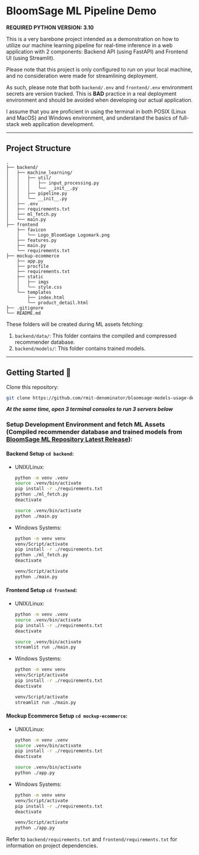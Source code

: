 # BloomSage ML Pipeline Demo

**REQUIRED PYTHON VERSION: 3.10**

This is a very barebone project intended as a demonstration on how to utilize our machine learning pipeline for real-time inference in a web application with 2 components: Backend API (using FastAPI) and Frontend UI (using Streamlit).

Please note that this project is only configured to run on your local machine, and no consideration were made for streamlining deployment.

As such, please note that both `backend/.env` and `frontend/.env` environment secrets are version tracked. This is **BAD** practice in a real deployment environment and should be avoided when developing our actual application.

I assume that you are proficient in using the terminal in both POSIX (Linux and MacOS) and Windows environment, and understand the basics of full-stack web application development.

---

## Project Structure

    .
    ├── backend/
    │   ├── machine_learning/
    │   │   ├── util/
    │   │   │   ├── input_processing.py
    │   │   │   └── __init__.py
    │   │   ├── pipeline.py
    │   │   └── __init__.py
    │   ├── .env
    │   ├── requirements.txt
    │   ├── ml_fetch.py
    │   └── main.py
    ├── frontend
        ├── favicon
        │   └── Logo_BloomSage Logomark.png
        ├── features.py
        ├── main.py
        └── requirements.txt
    ├── mockup-ecommerce
        ├── app.py
        ├── procfile
        ├── requirements.txt
        ├── static
        │   ├── imgs
        │   └── style.css
        └── templates
            ├── index.html
            └── product_detail.html
    ├── .gitignore
    └── README.md

These folders will be created during ML assets fetching:

1. `backend/data/`: This folder contains the compiled and compressed recommender database.
2. `backend/models/`: This folder contains trained models.

---

## Getting Started 🚀

Clone this repository:

```bash
git clone https://github.com/rmit-denominator/bloomsage-models-usage-demo.git
```

***At the same time, open 3 terminal consoles to run 3 servers below***
### Setup Development Environment and fetch ML Assets (Compiled recommender database and trained models from [BloomSage ML Repository Latest Release](https://github.com/rmit-denominator/bloomsage-ml/releases/latest)):

#### Backend Setup `cd backend`:

- UNIX/Linux:
  ```bash
  python -m venv .venv
  source .venv/bin/activate
  pip install -r ./requirements.txt
  python ./ml_fetch.py
  deactivate
  ```
  ```bash
  source .venv/bin/activate
  python ./main.py
  ```
- Windows Systems:
  ```bash
  python -m venv venv
  venv/Script/activate
  pip install -r ./requirements.txt
  python ./ml_fetch.py
  deactivate
  ```
  ```bash
  venv/Script/activate
  python ./main.py
  ```

#### Frontend Setup `cd frontend`:

- UNIX/Linux:
  ```bash
  python -m venv .venv
  source .venv/bin/activate
  pip install -r ./requirements.txt
  deactivate
  ```
  ```bash
  source .venv/bin/activate
  streamlit run ./main.py
  ```
- Windows Systems:
  ```bash
  python -m venv venv
  venv/Script/activate
  pip install -r ./requirements.txt
  deactivate
  ```
  ```bash
  venv/Script/activate
  streamlit run ./main.py
  ```

#### Mockup Ecommerce Setup `cd mockup-ecommerce`:
- UNIX/Linux:
  ```bash
  python -m venv .venv
  source .venv/bin/activate
  pip install -r ./requirements.txt
  deactivate
  ```
  ```bash
  source .venv/bin/activate
  python ./app.py
  ```
- Windows Systems:
  ```bash
  python -m venv venv
  venv/Script/activate
  pip install -r ./requirements.txt
  deactivate
  ```
  ```bash
  venv/Script/activate
  python ./app.py
  ```

Refer to `backend/requirements.txt` and `frontend/requirements.txt` for information on project dependencies.

